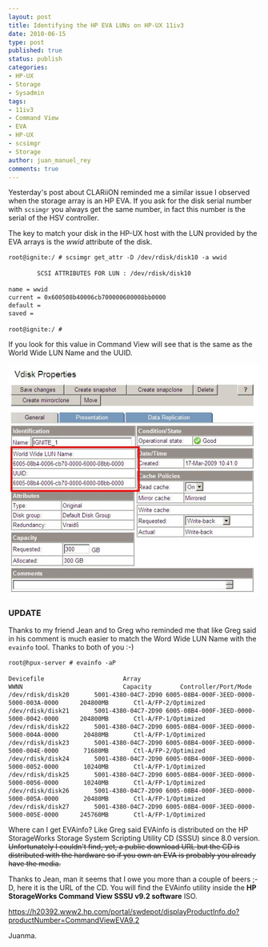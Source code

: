 ```yaml
---
layout: post
title: Identifying the HP EVA LUNs on HP-UX 11iv3
date: 2010-06-15
type: post
published: true
status: publish
categories:
- HP-UX
- Storage
- Sysadmin
tags:
- 11iv3
- Command View
- EVA
- HP-UX
- scsimgr
- Storage
author: juan_manuel_rey
comments: true
---
```


Yesterday's post about CLARiiON reminded me a similar issue I observed when the storage array is an HP EVA. If you ask for the disk serial number with `scsimgr` you always get the same number, in fact this number is the serial of the HSV controller.

The key to match your disk in the HP-UX host with the LUN provided by the EVA arrays is the *wwid* attribute of the disk.

```
root@ignite:/ # scsimgr get_attr -D /dev/rdisk/disk10 -a wwid

        SCSI ATTRIBUTES FOR LUN : /dev/rdisk/disk10

name = wwid
current = 0x600508b40006cb700000600008bb0000
default =
saved =

root@ignite:/ #
```

If you look for this value in Command View will see that is the same as the World Wide LUN Name and the UUID.

[![](/images/eva_lun-id.jpg "EVA_LUN-ID")]({{site.url}}/images/eva_lun-id.jpg)

### **UPDATE**

Thanks to my friend Jean and to Greg who reminded me that like Greg said in his comment is much easier to match the Word Wide LUN Name with the `evainfo` tool. Thanks to both of you :-)

```
root@hpux-server # evainfo -aP

Devicefile                      Array                   WWNN                            Capacity        Controller/Port/Mode
/dev/rdisk/disk20       5001-4380-04C7-2D90 6005-08B4-000F-3EED-0000-5000-003A-0000      204800MB       Ctl-A/FP-2/Optimized
/dev/rdisk/disk21       5001-4380-04C7-2D90 6005-08B4-000F-3EED-0000-5000-0042-0000      204800MB       Ctl-A/FP-1/Optimized
/dev/rdisk/disk22       5001-4380-04C7-2D90 6005-08B4-000F-3EED-0000-5000-004A-0000       20480MB       Ctl-A/FP-1/Optimized
/dev/rdisk/disk23       5001-4380-04C7-2D90 6005-08B4-000F-3EED-0000-5000-004E-0000       71680MB       Ctl-A/FP-2/Optimized
/dev/rdisk/disk24       5001-4380-04C7-2D90 6005-08B4-000F-3EED-0000-5000-0052-0000       10240MB       Ctl-A/FP-1/Optimized
/dev/rdisk/disk25       5001-4380-04C7-2D90 6005-08B4-000F-3EED-0000-5000-0056-0000       10240MB       Ctl-A/FP-1/Optimized
/dev/rdisk/disk26       5001-4380-04C7-2D90 6005-08B4-000F-3EED-0000-5000-005A-0000       20480MB       Ctl-A/FP-1/Optimized
/dev/rdisk/disk27       5001-4380-04C7-2D90 6005-08B4-000F-3EED-0000-5000-005E-0000      245760MB       Ctl-A/FP-1/Optimized
```

Where can I get EVAinfo? Like Greg said EVAinfo is distributed on the HP StorageWorks Storage System Scripting Utility CD (SSSU) since 8.0 version. <span style="text-decoration:line-through;">Unfortunately I couldn't find, yet, a public download URL but the CD is distributed with the hardware so if you own an EVA is probably you already have the media.</span>

Thanks to Jean, man it seems that I owe you more than a couple of beers ;-D, here it is the URL of the CD. You will find the EVAinfo utility inside the **HP StorageWorks Command View SSSU v9.2 software** ISO.

<https://h20392.www2.hp.com/portal/swdepot/displayProductInfo.do?productNumber=CommandViewEVA9.2>

Juanma.
